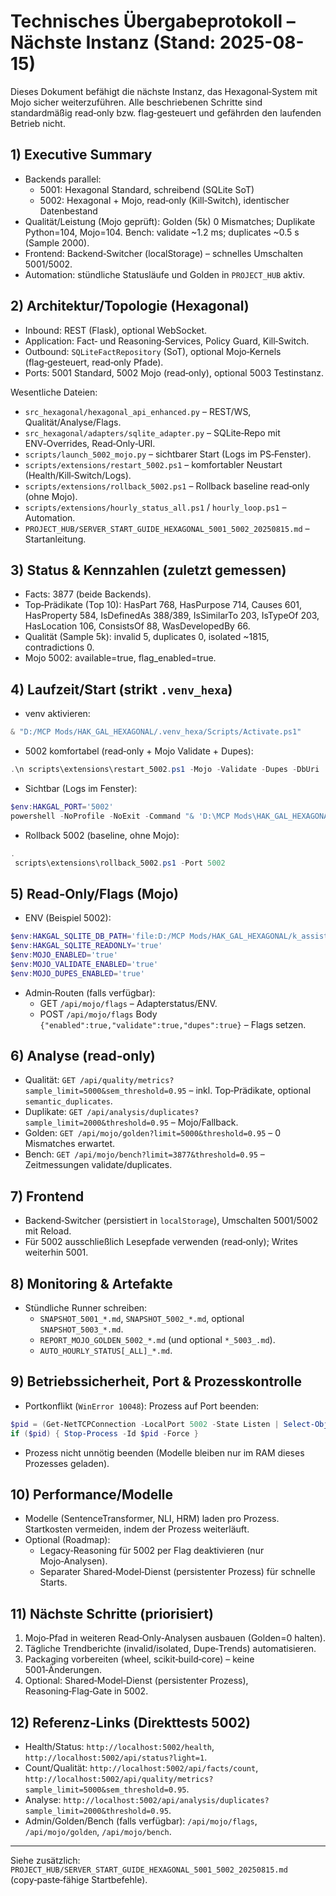 # Technisches Übergabeprotokoll – Nächste Instanz (Stand: 2025-08-15)

Dieses Dokument befähigt die nächste Instanz, das Hexagonal‑System mit Mojo sicher weiterzuführen. Alle beschriebenen Schritte sind standardmäßig read‑only bzw. flag‑gesteuert und gefährden den laufenden Betrieb nicht.

## 1) Executive Summary
- Backends parallel:
  - 5001: Hexagonal Standard, schreibend (SQLite SoT)
  - 5002: Hexagonal + Mojo, read‑only (Kill‑Switch), identischer Datenbestand
- Qualität/Leistung (Mojo geprüft): Golden (5k) 0 Mismatches; Duplikate Python=104, Mojo=104. Bench: validate ~1.2 ms; duplicates ~0.5 s (Sample 2000).
- Frontend: Backend‑Switcher (localStorage) – schnelles Umschalten 5001/5002.
- Automation: stündliche Statusläufe und Golden in `PROJECT_HUB` aktiv.

## 2) Architektur/Topologie (Hexagonal)
- Inbound: REST (Flask), optional WebSocket.
- Application: Fact‑ und Reasoning‑Services, Policy Guard, Kill‑Switch.
- Outbound: `SQLiteFactRepository` (SoT), optional Mojo‑Kernels (flag‑gesteuert, read‑only Pfade).
- Ports: 5001 Standard, 5002 Mojo (read‑only), optional 5003 Testinstanz.

Wesentliche Dateien:
- `src_hexagonal/hexagonal_api_enhanced.py` – REST/WS, Qualität/Analyse/Flags.
- `src_hexagonal/adapters/sqlite_adapter.py` – SQLite‑Repo mit ENV‑Overrides, Read‑Only‑URI.
- `scripts/launch_5002_mojo.py` – sichtbarer Start (Logs im PS‑Fenster).
- `scripts/extensions/restart_5002.ps1` – komfortabler Neustart (Health/Kill‑Switch/Logs).
- `scripts/extensions/rollback_5002.ps1` – Rollback baseline read‑only (ohne Mojo).
- `scripts/extensions/hourly_status_all.ps1` / `hourly_loop.ps1` – Automation.
- `PROJECT_HUB/SERVER_START_GUIDE_HEXAGONAL_5001_5002_20250815.md` – Startanleitung.

## 3) Status & Kennzahlen (zuletzt gemessen)
- Facts: 3877 (beide Backends).
- Top‑Prädikate (Top 10): HasPart 768, HasPurpose 714, Causes 601, HasProperty 584, IsDefinedAs 388/389, IsSimilarTo 203, IsTypeOf 203, HasLocation 106, ConsistsOf 88, WasDevelopedBy 66.
- Qualität (Sample 5k): invalid 5, duplicates 0, isolated ~1815, contradictions 0.
- Mojo 5002: available=true, flag_enabled=true.

## 4) Laufzeit/Start (strikt `.venv_hexa`)
- venv aktivieren:
```powershell
& "D:/MCP Mods/HAK_GAL_HEXAGONAL/.venv_hexa/Scripts/Activate.ps1"
```
- 5002 komfortabel (read‑only + Mojo Validate + Dupes):
```powershell
.\n scripts\extensions\restart_5002.ps1 -Mojo -Validate -Dupes -DbUri 'file:D:/MCP Mods/HAK_GAL_HEXAGONAL/k_assistant.db?mode=ro&cache=shared' -Port 5002 -HealthTimeoutSec 120
```
- Sichtbar (Logs im Fenster):
```powershell
$env:HAKGAL_PORT='5002'
powershell -NoProfile -NoExit -Command "& 'D:\MCP Mods\HAK_GAL_HEXAGONAL\.venv_hexa\Scripts\python.exe' 'D:\MCP Mods\HAK_GAL_HEXAGONAL\scripts\launch_5002_mojo.py'"
```
- Rollback 5002 (baseline, ohne Mojo):
```powershell
.
 scripts\extensions\rollback_5002.ps1 -Port 5002
```

## 5) Read‑Only/Flags (Mojo)
- ENV (Beispiel 5002):
```powershell
$env:HAKGAL_SQLITE_DB_PATH='file:D:/MCP Mods/HAK_GAL_HEXAGONAL/k_assistant.db?mode=ro&cache=shared'
$env:HAKGAL_SQLITE_READONLY='true'
$env:MOJO_ENABLED='true'
$env:MOJO_VALIDATE_ENABLED='true'
$env:MOJO_DUPES_ENABLED='true'
```
- Admin‑Routen (falls verfügbar):
  - GET `/api/mojo/flags` – Adapterstatus/ENV.
  - POST `/api/mojo/flags` Body `{"enabled":true,"validate":true,"dupes":true}` – Flags setzen.

## 6) Analyse (read‑only)
- Qualität: `GET /api/quality/metrics?sample_limit=5000&sem_threshold=0.95` – inkl. Top‑Prädikate, optional `semantic_duplicates`.
- Duplikate: `GET /api/analysis/duplicates?sample_limit=2000&threshold=0.95` – Mojo/Fallback.
- Golden: `GET /api/mojo/golden?limit=5000&threshold=0.95` – 0 Mismatches erwartet.
- Bench: `GET /api/mojo/bench?limit=3877&threshold=0.95` – Zeitmessungen validate/duplicates.

## 7) Frontend
- Backend‑Switcher (persistiert in `localStorage`), Umschalten 5001/5002 mit Reload.
- Für 5002 ausschließlich Lesepfade verwenden (read‑only); Writes weiterhin 5001.

## 8) Monitoring & Artefakte
- Stündliche Runner schreiben:
  - `SNAPSHOT_5001_*.md`, `SNAPSHOT_5002_*.md`, optional `SNAPSHOT_5003_*.md`.
  - `REPORT_MOJO_GOLDEN_5002_*.md` (und optional `*_5003_.md`).
  - `AUTO_HOURLY_STATUS[_ALL]_*.md`.

## 9) Betriebssicherheit, Port & Prozesskontrolle
- Portkonflikt (`WinError 10048`): Prozess auf Port beenden:
```powershell
$pid = (Get-NetTCPConnection -LocalPort 5002 -State Listen | Select-Object -First 1 -ExpandProperty OwningProcess)
if ($pid) { Stop-Process -Id $pid -Force }
```
- Prozess nicht unnötig beenden (Modelle bleiben nur im RAM dieses Prozesses geladen).

## 10) Performance/Modelle
- Modelle (SentenceTransformer, NLI, HRM) laden pro Prozess. Startkosten vermeiden, indem der Prozess weiterläuft.
- Optional (Roadmap):
  - Legacy‑Reasoning für 5002 per Flag deaktivieren (nur Mojo‑Analysen).
  - Separater Shared‑Model‑Dienst (persistenter Prozess) für schnelle Starts.

## 11) Nächste Schritte (priorisiert)
1) Mojo‑Pfad in weiteren Read‑Only‑Analysen ausbauen (Golden=0 halten).
2) Tägliche Trendberichte (invalid/isolated, Dupe‑Trends) automatisieren.
3) Packaging vorbereiten (wheel, scikit‑build‑core) – keine 5001‑Änderungen.
4) Optional: Shared‑Model‑Dienst (persistenter Prozess), Reasoning‑Flag‑Gate in 5002.

## 12) Referenz‑Links (Direkttests 5002)
- Health/Status: `http://localhost:5002/health`, `http://localhost:5002/api/status?light=1`.
- Count/Qualität: `http://localhost:5002/api/facts/count`, `http://localhost:5002/api/quality/metrics?sample_limit=5000&sem_threshold=0.95`.
- Analyse: `http://localhost:5002/api/analysis/duplicates?sample_limit=2000&threshold=0.95`.
- Admin/Golden/Bench (falls verfügbar): `/api/mojo/flags`, `/api/mojo/golden`, `/api/mojo/bench`.

---
Siehe zusätzlich: `PROJECT_HUB/SERVER_START_GUIDE_HEXAGONAL_5001_5002_20250815.md` (copy‑paste‑fähige Startbefehle).
